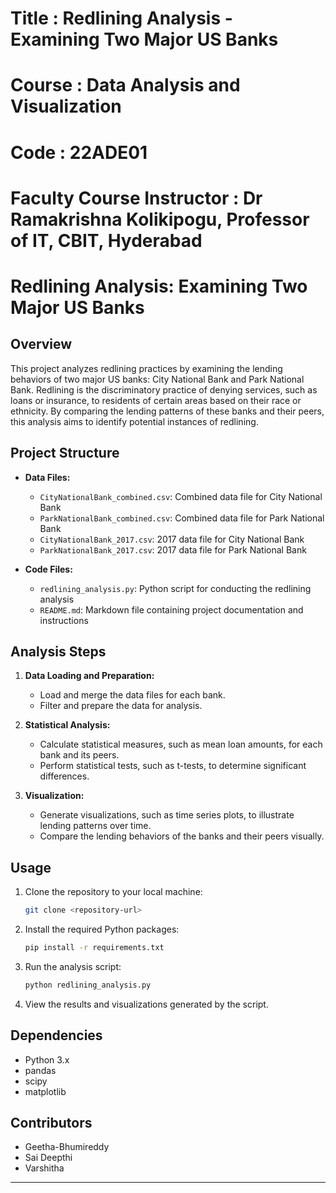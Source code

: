 
# Title : Redlining Analysis - Examining Two Major US Banks
# Course : Data Analysis and Visualization
# Code : 22ADE01
# Faculty Course Instructor : Dr Ramakrishna Kolikipogu, Professor of IT, CBIT, Hyderabad
# Redlining Analysis: Examining Two Major US Banks

## Overview

This project analyzes redlining practices by examining the lending behaviors of two major US banks: City National Bank and Park National Bank. Redlining is the discriminatory practice of denying services, such as loans or insurance, to residents of certain areas based on their race or ethnicity. By comparing the lending patterns of these banks and their peers, this analysis aims to identify potential instances of redlining.

## Project Structure

- **Data Files:**
  - `CityNationalBank_combined.csv`: Combined data file for City National Bank
  - `ParkNationalBank_combined.csv`: Combined data file for Park National Bank
  - `CityNationalBank_2017.csv`: 2017 data file for City National Bank
  - `ParkNationalBank_2017.csv`: 2017 data file for Park National Bank

- **Code Files:**
  - `redlining_analysis.py`: Python script for conducting the redlining analysis
  - `README.md`: Markdown file containing project documentation and instructions

## Analysis Steps

1. **Data Loading and Preparation:**
   - Load and merge the data files for each bank.
   - Filter and prepare the data for analysis.

2. **Statistical Analysis:**
   - Calculate statistical measures, such as mean loan amounts, for each bank and its peers.
   - Perform statistical tests, such as t-tests, to determine significant differences.

3. **Visualization:**
   - Generate visualizations, such as time series plots, to illustrate lending patterns over time.
   - Compare the lending behaviors of the banks and their peers visually.

## Usage

1. Clone the repository to your local machine:

   ```bash
   git clone <repository-url>
   ```

2. Install the required Python packages:

   ```bash
   pip install -r requirements.txt
   ```

3. Run the analysis script:

   ```bash
   python redlining_analysis.py
   ```

4. View the results and visualizations generated by the script.

## Dependencies

- Python 3.x
- pandas
- scipy
- matplotlib

## Contributors

- Geetha-Bhumireddy
- Sai Deepthi
- Varshitha

---


